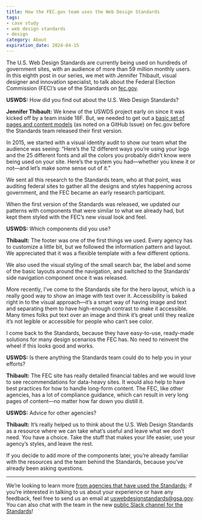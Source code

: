 ```yaml
---
title: How the FEC.gov team uses the Web Design Standards
tags:
- case study
- web design standards
- design
category: About
expiration_date: 2024-04-15
---
```

The U.S. Web Design Standards are currently being used on hundreds of government
sites, with an audience of more than 59 million monthly users. In this eighth
post in our series, we met with Jennifer Thibault, visual designer and
innovation specialist, to talk about the Federal Election Commission (FEC)’s use
of the Standards on [fec.gov][].

**USWDS:** How did you find out about the U.S. Web Design Standards?

**Jennifer Thibault:** We knew of the USWDS project early on since it was
kicked off by a team inside 18F. But, we needed to get out a
[basic set of pages and content models][612] (as noted on a GitHub Issue) on fec.gov before the Standards
team released their first version.

In 2015, we started with a visual identity audit to show our team what the
audience was seeing: “Here’s the 12 different ways you’re using your logo and
the 25 different fonts and all the colors you probably didn’t know were being
used on your site. Here’s the system you had—whether you knew it or not—and
let’s make some sense out of it.”

We sent all this research to the Standards team, who at that point, was auditing
federal sites to gather all the designs and styles happening across government,
and the FEC became an early research participant.

When the first version of the Standards was released, we updated our patterns
with components that were similar to what we already had, but kept them styled
with the FEC’s new visual look and feel.

**USWDS:** Which components did you use?

**Thibault:** The footer was one of the first things we used. Every agency has
to customize a little bit, but we followed the information pattern and layout.
We appreciated that it was a flexible template with a few different options.

We also used the visual styling of the small search bar, the label and some of
the basic layouts around the navigation, and switched to the Standards’ side
navigation component once it was released.

More recently, I’ve come to the Standards site for the hero layout, which is a
really good way to show an image with text over it. Accessibility is baked right
in to the visual approach—it’s a smart way of having image and text and
separating them to have high-enough contrast to make it accessible. Many times
folks put text over an image and think it’s great until they realize it’s not
legible or accessible for people who can’t see color.

I come back to the Standards, because they have easy-to-use, ready-made
solutions for many design scenarios the FEC has. No need to reinvent the wheel
if this looks good and works.

**USWDS:** Is there anything the Standards team could do to help
you in your efforts?

**Thibault:** The FEC site has really detailed financial tables and we would
love to see recommendations for data-heavy sites. It would also help to have
best practices for how to handle long-form content. The FEC, like other
agencies, has a lot of compliance guidance, which can result in very long
pages of content—no matter how far down you distill it.

**USWDS:** Advice for other agencies?

**Thibault:** It’s really helped us to think about the U.S. Web Design
Standards as a resource where we can take what’s useful and leave what we don’t
need. You have a choice. Take the stuff that makes your life easier, use your
agency’s styles, and leave the rest.

If you decide to add more of the components later, you’re already familiar with
the resources and the team behind the Standards, because you’ve already been
asking questions.

[fec.gov]: https://fec.gov/
[612]: https://github.com/18F/fec-style/issues/612

---

We’re looking to learn more [from agencies that have used the Standards](/getting-started/showcase/); if you’re interested in talking to us about your experience or have any feedback, feel free to send us an email at [uswebdesignstandards@gsa.gov](mailto:uswebdesignstandards@gsa.gov). You can also chat with the team in the new [public Slack channel for the Standards](https://chat.18f.gov/)!

